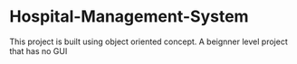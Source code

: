 # Hospital-Management-System
This project is built using object oriented concept. A beignner level project that has no GUI
